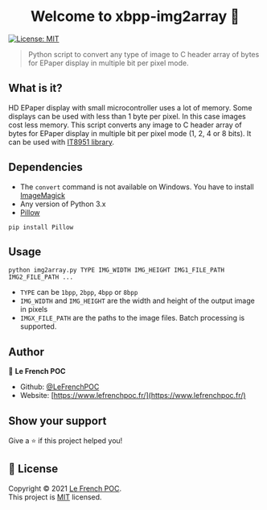 <h1 align="center">Welcome to xbpp-img2array 👋</h1>
<p>
  <a href="https://github.com/LeFrenchPOC/xbpp-img2array/blob/main/LICENSE" target="_blank">
    <img alt="License: MIT" src="https://img.shields.io/badge/License-MIT-green.svg" />
  </a>
</p>

> Python script to convert any type of image to C header array of bytes for EPaper display in multiple bit per pixel mode.

## What is it?
HD EPaper display with small microcontroller uses a lot of memory. Some displays can be used with less than 1 byte per pixel. In this case images cost less memory. This script converts any image to C header array of bytes for EPaper display in multiple bit per pixel mode (1, 2, 4 or 8 bits). It can be used with [IT8951 library](https://github.com/LeFrenchPOC/IT8951-32bit).

## Dependencies
- The `convert` command is not available on Windows. You have to install [ImageMagick](https://imagemagick.org/script/download.php)
- Any version of Python 3.x
- [Pillow](https://pillow.readthedocs.io/en/stable/)
```
pip install Pillow
```

## Usage
```
python img2array.py TYPE IMG_WIDTH IMG_HEIGHT IMG1_FILE_PATH IMG2_FILE_PATH ...
```
- `TYPE` can be `1bpp`, `2bpp`, `4bpp` or `8bpp`
- `IMG_WIDTH` and `IMG_HEIGHT` are the width and height of the output image in pixels
- `IMGX_FILE_PATH` are the paths to the image files. Batch processing is supported.

## Author

👤 **Le French POC**

* Github: [@LeFrenchPOC](https://github.com/LeFrenchPOC)
* Website: [https://www.lefrenchpoc.fr/](https://www.lefrenchpoc.fr/)

## Show your support

Give a ⭐️ if this project helped you!

## 📝 License

Copyright © 2021 [Le French POC](https://github.com/LeFrenchPOC).<br />
This project is [MIT](https://github.com/LeFrenchPOC/xbpp-img2array/blob/main/LICENSE) licensed.